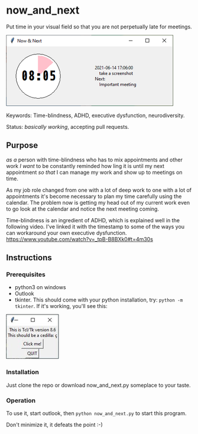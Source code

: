 # now_and_next

Put time in your visual field so that you are not perpetually late for meetings.

![Screenshot](doc/img/screenshot1.png)

Keywords: Time-blindness, ADHD, executive dysfunction, neurodiversity.

Status: *basically working*, accepting pull requests.

## Purpose

*as a* person with time-blindness who has to mix appointments and other work
*I want* to be constantly reminded how ling it is until my next appointment
*so that* I can manage my work and show up to meetings on time.

As my job role changed from one with a lot of deep work to one with a lot of appointments it's become necessary to plan my time carefully using the calendar.  The problem now is getting my head out of my current work even to go look at the calendar and notice the next meeting coming.

Time-blindness is an ingredient of ADHD, which is explained well in the following video.  I've linked it with the timestamp to some of the ways you can workaround your own executive dysfunction.  https://www.youtube.com/watch?v=_tpB-B8BXk0#t=4m30s 


## Instructions

### Prerequisites

* python3 on windows
* Outlook
* tkinter. This should come with your python installation, try: `python -m tkinter`.  If it's working, you'll see this:

![a dialog from tkinter giving the version](doc/img/tkinter.jpg)

### Installation

Just clone the repo or download now_and_next.py someplace to your taste.

### Operation

To use it, start outlook, then `python now_and_next.py` to start this program.  

Don't minimize it, it defeats the point :-)
